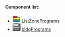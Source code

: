 #### Component list:
* ![IMAGE](../../images/icons/ListZonePrograms.png) [ListZonePrograms](../components/ListZonePrograms.md)
* ![IMAGE](../../images/icons/bldgPrograms.png) [bldgPrograms](../components/bldgPrograms.md)